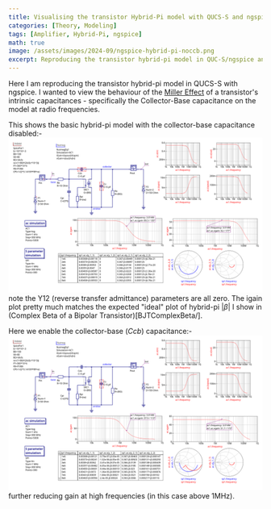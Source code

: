 ```yaml
---
title: Visualising the transistor Hybrid-Pi model with QUCS-S and ngspice
categories: [Theory, Modeling]
tags: [Amplifier, Hybrid-Pi, ngspice]
math: true
image: /assets/images/2024-09/ngspice-hybrid-pi-noccb.png
excerpt: Reproducing the transistor hybrid-pi model in QUC-S/ngspice and modelling the collector-base capacitance feedback (aka the Miller Effect)
---
```


Here I am reproducing the transistor hybrid-pi model in QUCS-S with ngspice.  I wanted to view the behaviour of the [Miller Effect](https://en.wikipedia.org/wiki/Miller_effect) of a transistor's intrinsic capacitances - specifically the Collector-Base capacitance on the model at radio frequencies.

This shows the basic hybrid-pi model with the collector-base capacitance disabled:-
![The Hybrid-Pi model without collector-base capacitance](/assets/images/2024-09/ngspice-hybrid-pi-noccb.png)
note the Y12 (reverse transfer admittance) parameters are all zero.  The igain plot pretty much matches the expected "ideal" plot of hybrid-pi $|\beta|$ I show in (Complex Beta of a Bipolar Transistor)[BJTComplexBeta/].

Here we enable the collector-base (_Ccb_) capacitance:-
![The Hybrid-Pi model with collector-base capacitance](/assets/images/2024-09/ngspice-hybrid-pi-ccb.png)
further reducing gain at high frequencies (in this case above 1MHz).
